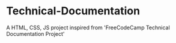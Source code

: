 # Technical-Documentation
A HTML, CSS, JS project inspired from 'FreeCodeCamp Technical Documentation Project'
